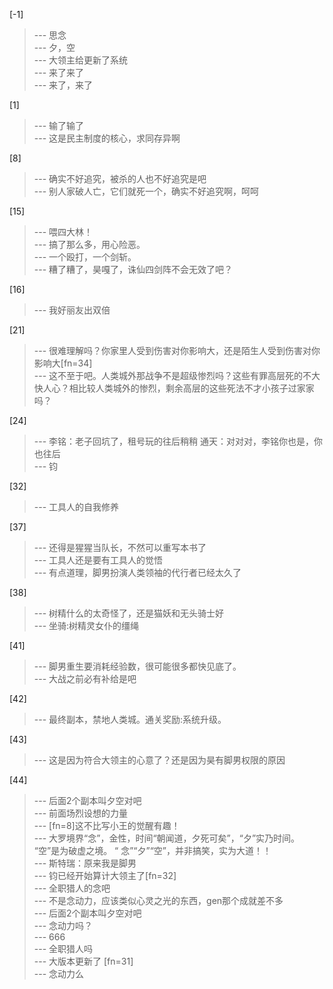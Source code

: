 
[-1] 
>--- 思念<br>
>--- 夕，空<br>
>--- 大领主给更新了系统<br>
>--- 来了来了<br>
>--- 来了，来了<br>

[1] 
>--- 输了输了<br>
>--- 这是民主制度的核心，求同存异啊<br>

[8] 
>--- 确实不好追究，被杀的人也不好追究是吧<br>
>--- 别人家破人亡，它们就死一个，确实不好追究啊，呵呵<br>

[15] 
>--- 喂四大林！<br>
>--- 搞了那么多，用心险恶。<br>
>--- 一个殴打，一个剑斩。<br>
>--- 糟了糟了，昊嘎了，诛仙四剑阵不会无效了吧？<br>

[16] 
>--- 我好丽友出双倍<br>

[21] 
>--- 很难理解吗？你家里人受到伤害对你影响大，还是陌生人受到伤害对你影响大[fn=34]<br>
>--- 这不至于吧。人类城外那战争不是超级惨烈吗？这些有罪高层死的不大快人心？相比较人类城外的惨烈，剩余高层的这些死法不才小孩子过家家吗？<br>

[24] 
>--- 李铭：老子回坑了，租号玩的往后稍稍
通天：对对对，李铭你也是，你也往后<br>
>--- 钧<br>

[32] 
>--- 工具人的自我修养<br>

[37] 
>--- 还得是猩猩当队长，不然可以重写本书了<br>
>--- 工具人还是要有工具人的觉悟<br>
>--- 有点道理，脚男扮演人类领袖的代行者已经太久了<br>

[38] 
>--- 树精什么的太奇怪了，还是猫妖和无头骑士好<br>
>--- 坐骑:树精灵女仆的缰绳<br>

[41] 
>--- 脚男重生要消耗经验数，很可能很多都快见底了。<br>
>--- 大战之前必有补给是吧<br>

[42] 
>--- 最终副本，禁地人类城。通关奖励:系统升级。<br>

[43] 
>--- 这是因为符合大领主的心意了？还是因为昊有脚男权限的原因<br>

[44] 
>--- 后面2个副本叫夕空对吧<br>
>--- 前面场烈设想的力量<br>
>--- [fn=8]这不比写小王的觉醒有趣！<br>
>--- 大罗境界“念”，金性，时间“朝闻道，夕死可矣”，“夕”实乃时间。 “空”是为破虚之境。 “ 念”“夕”“空”，并非搞笑，实为大道！！<br>
>--- 斯特瑞：原来我是脚男<br>
>--- 钧已经开始算计大领主了[fn=32]<br>
>--- 全职猎人的念吧<br>
>--- 不是念动力，应该类似心灵之光的东西，gen那个成就差不多<br>
>--- 后面2个副本叫夕空对吧<br>
>--- 念动力吗？<br>
>--- 666<br>
>--- 全职猎人吗<br>
>--- 大版本更新了 [fn=31]<br>
>--- 念动力么<br>

